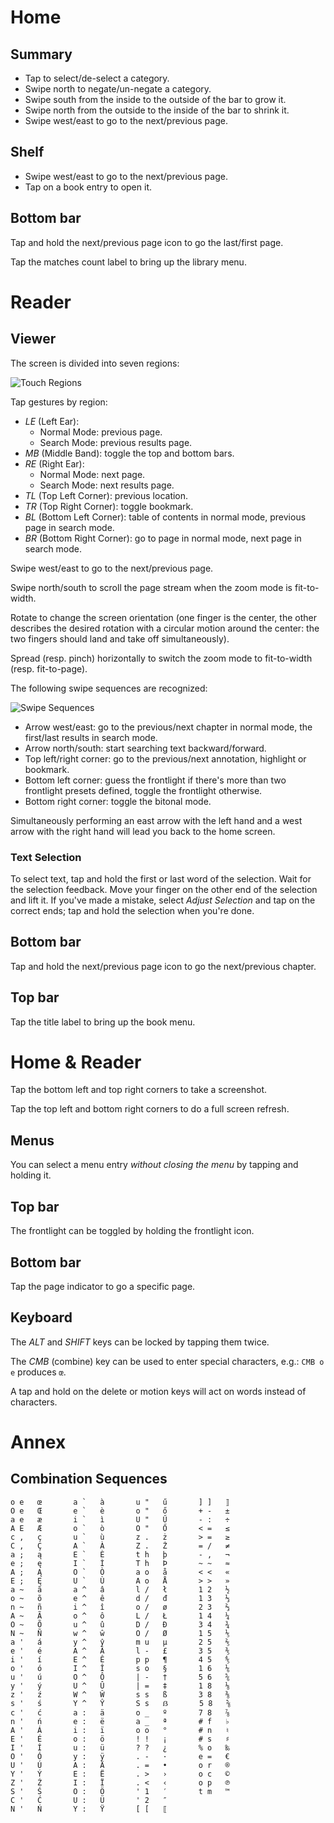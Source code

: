 # Home

## Summary

- Tap to select/de-select a category.
- Swipe north to negate/un-negate a category.
- Swipe south from the inside to the outside of the bar to grow it.
- Swipe north from the outside to the inside of the bar to shrink it.
- Swipe west/east to go to the next/previous page.

## Shelf

- Swipe west/east to go to the next/previous page.
- Tap on a book entry to open it.

## Bottom bar

Tap and hold the next/previous page icon to go the last/first page.

Tap the matches count label to bring up the library menu.

# Reader

## Viewer

The screen is divided into seven regions:

![Touch Regions](../artworks/touch_regions.svg)

Tap gestures by region:

- *LE* (Left Ear):
	- Normal Mode: previous page.
	- Search Mode: previous results page.
- *MB* (Middle Band): toggle the top and bottom bars.
- *RE* (Right Ear):
	- Normal Mode: next page.
	- Search Mode: next results page.
- *TL* (Top Left Corner): previous location.
- *TR* (Top Right Corner): toggle bookmark.
- *BL* (Bottom Left Corner): table of contents in normal mode, previous page in search mode.
- *BR* (Bottom Right Corner): go to page in normal mode, next page in search mode.

Swipe west/east to go to the next/previous page.

Swipe north/south to scroll the page stream when the zoom mode is fit-to-width.

Rotate to change the screen orientation (one finger is the center, the other describes the desired rotation with a circular motion around the center: the two fingers should land and take off simultaneously).

Spread (resp. pinch) horizontally to switch the zoom mode to fit-to-width (resp. fit-to-page).

The following swipe sequences are recognized:

![Swipe Sequences](../artworks/swipe_sequences.svg)

- Arrow west/east: go to the previous/next chapter in normal mode, the first/last results in search mode.
- Arrow north/south: start searching text backward/forward.
- Top left/right corner: go to the previous/next annotation, highlight or bookmark.
- Bottom left corner: guess the frontlight if there's more than two frontlight presets defined, toggle the frontlight otherwise.
- Bottom right corner: toggle the bitonal mode.

Simultaneously performing an east arrow with the left hand and a west arrow with the right hand will lead you back to the home screen.

### Text Selection

To select text, tap and hold the first or last word of the selection. Wait for the selection feedback. Move your finger on the other end of the selection and lift it. If you've made a mistake, select *Adjust Selection* and tap on the correct ends; tap and hold the selection when you're done.

## Bottom bar

Tap and hold the next/previous page icon to go the next/previous chapter.

## Top bar

Tap the title label to bring up the book menu.

# Home & Reader

Tap the bottom left and top right corners to take a screenshot.

Tap the top left and bottom right corners to do a full screen refresh.

## Menus

You can select a menu entry *without closing the menu* by tapping and holding it.

## Top bar

The frontlight can be toggled by holding the frontlight icon.

## Bottom bar

Tap the page indicator to go a specific page.

## Keyboard

The *ALT* and *SHIFT* keys can be locked by tapping them twice.

The *CMB* (combine) key can be used to enter special characters, e.g.: `CMB o e` produces `œ`.

A tap and hold on the delete or motion keys will act on words instead of characters.

# Annex

## Combination Sequences

	o e   œ       a `   à       u "   ű       ] ]   ⟧
	O e   Œ       e `   è       o "   ő       + -   ±
	a e   æ       i `   ì       U "   Ű       - :   ÷
	A E   Æ       o `   ò       O "   Ő       < =   ≤
	c ,   ç       u `   ù       z .   ż       > =   ≥
	C ,   Ç       A `   À       Z .   Ż       = /   ≠
	a ;   ą       E `   È       t h   þ       - ,   ¬
	e ;   ę       I `   Ì       T h   Þ       ~ ~   ≈
	A ;   Ą       O `   Ò       a o   å       < <   «
	E ;   Ę       U `   Ù       A o   Å       > >   »
	a ~   ã       a ^   â       l /   ł       1 2   ½
	o ~   õ       e ^   ê       d /   đ       1 3   ⅓
	n ~   ñ       i ^   î       o /   ø       2 3   ⅔
	A ~   Ã       o ^   ô       L /   Ł       1 4   ¼
	O ~   Õ       u ^   û       D /   Đ       3 4   ¾
	N ~   Ñ       w ^   ŵ       O /   Ø       1 5   ⅕
	a '   á       y ^   ŷ       m u   µ       2 5   ⅖
	e '   é       A ^   Â       l -   £       3 5   ⅗
	i '   í       E ^   Ê       p p   ¶       4 5   ⅘
	o '   ó       I ^   Î       s o   §       1 6   ⅙
	u '   ú       O ^   Ô       | -   †       5 6   ⅚
	y '   ý       U ^   Û       | =   ‡       1 8   ⅛
	z '   ź       W ^   Ŵ       s s   ß       3 8   ⅜
	s '   ś       Y ^   Ŷ       S s   ẞ       5 8   ⅝
	c '   ć       a :   ä       o _   º       7 8   ⅞
	n '   ń       e :   ë       a _   ª       # f   ♭
	A '   Á       i :   ï       o o   °       # n   ♮
	E '   É       o :   ö       ! !   ¡       # s   ♯
	I '   Í       u :   ü       ? ?   ¿       % o   ‰
	O '   Ó       y :   ÿ       . -   ·       e =   €
	U '   Ú       A :   Ä       . =   •       o r   ®
	Y '   Ý       E :   Ë       . >   ›       o c   ©
	Z '   Ź       I :   Ï       . <   ‹       o p   ℗
	S '   Ś       O :   Ö       ' 1   ′       t m   ™
	C '   Ć       U :   Ü       ' 2   ″       
	N '   Ń       Y :   Ÿ       [ [   ⟦       
